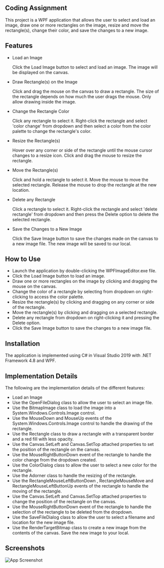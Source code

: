 ## Coding Assignment

This project is a WPF application that allows the user to select and load an image, draw one or more rectangles on the image, resize and move the rectangle(s), change their color, and save the changes to a new image.

## Features

- Load an Image
    
    Click the Load Image button to select and load an image. The image will be displayed on the canvas.
- Draw Rectangle(s) on the Image

    Click and drag the mouse on the canvas to draw a rectangle.
    The size of the rectangle depends on how much the user drags the mouse. Only allow drawing inside the image.
- Change the Rectangle Color

    Click any rectangle to select it.
    Right-click the rectangle and select 'color change' from dropdown and then select a color from the color palette to change the rectangle's color.
- Resize the Rectangle(s)

    Hover over any corner or side of the rectangle until the mouse cursor changes to a resize icon.
    Click and drag the mouse to resize the rectangle.
- Move the Rectangle(s)
   
    Click and hold a rectangle to select it.
    Move the mouse to move the selected rectangle.
    Release the mouse to drop the rectangle at the new location.
- Delete any Rectangle
    
    Click a rectangle to select it.
    Right-click the rectangle and select 'delete rectangle' from dropdown and then press the Delete option to delete the selected rectangle.
- Save the Changes to a New Image
    
    Click the Save Image button to save the changes made on the canvas to a new image file.
    The new image will be saved to our local.
## How to Use

- Launch the application by double-clicking the WPFImageEditor.exe file.
- Click the Load Image button to load an image.
- Draw one or more rectangles on the image by clicking and dragging the mouse on the canvas.
- Change the color of a rectangle by selecting from dropdown on right-clicking to access the color palette.
- Resize the rectangle(s) by clicking and dragging on any corner or side of the rectangle.
- Move the rectangle(s) by clicking and dragging on a selected rectangle.
- Delete any rectangle from dropdown on right-clicking it and pressing the Delete option.
- Click the Save Image button to save the changes to a new image file.

## Installation

The application is implemented using C# in Visual Studio 2019 with .NET Framework 4.8 and WPF.

    
## Implementation Details
The following are the implementation details of the different features:
- Load an Image
- Use the OpenFileDialog class to allow the user to select an image file.
- Use the BitmapImage class to load the image into a System.Windows.Controls.Image control.
- Use the MouseDown and MouseUp events of the System.Windows.Controls.Image control to handle the drawing of the rectangle.
- Use the Rectangle class to draw a rectangle with a transparent border and a red fill with less opacity.
- Use the Canvas.SetLeft and Canvas.SetTop attached properties to set the position of the rectangle on the canvas.
- Use the MouseRightButtonDown event of the rectangle to handle the color change from the dropdown created.
- Use the ColorDialog class to allow the user to select a new color for the rectangle. 
- Use the Adorner class to handle the resizing of the rectangle.
- Use the RectangleMouseLeftButtonDown , RectangleMouseMove and RectangleMouseLeftButtonUp events of the rectangle to handle the moving of the rectangle.
- Use the Canvas.SetLeft and Canvas.SetTop attached properties to change the position of the rectangle on the canvas.
- Use the MouseRightButtonDown event of the rectangle to handle the selection of the rectangle to be deleted from the dropdown.
- Use the SaveFileDialog class to allow the user to select a filename and location for the new image file.
- Use the RenderTargetBitmap class to create a new image from the contents of the canvas. Save the new image to your local.


## Screenshots

![App Screenshot](https://via.placeholder.com/468x300?text=App+Screenshot+Here)

